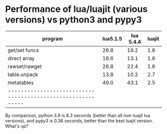 # Performance of lua/luajit (various versions) vs python3 and pypy3

| program         |   lua5.1.5   |   lua 5.4.4   |   luajit |
|-----------------|--------------|---------------|----------|
| get/set funcs   |    26.8      |     19.2      |    1.6   |
| direct array    |    18.6      |     13.1      |    1.6   |
| rawset/rawget   |    26.8      |     22.4      |    1.6   |
| table.unpack    |    13.8      |     10.2      |    2.7   |
| metatables      |    49.0      |     43.1      |    2.5   |
|-----------------------------------------------------------|

By comparison, python 3.8 is 8.3 seconds (better than all
non-luajit lua versions), and pypy3 is 0.36 seconds, better than
the best luajit version.  What's up?
